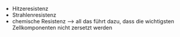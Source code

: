 - Hitzeresistenz 
- Strahlenresistenz 
- chemische Resistenz 
--> all das führt dazu, dass die wichtigsten Zellkomponenten nicht zersetzt werden 